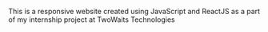 This is a responsive website created using JavaScript and ReactJS as a part of my internship project at TwoWaits Technologies
